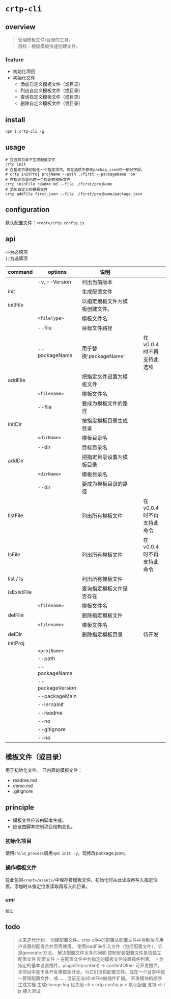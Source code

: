 # `crtp-cli`

## overview
> 管理模板文件/目录的工具。  
> 目标：根据模板快速创建文件。  

### feature
- 初始化项目
- 初始化文件
    + 添加自定义模板文件（或目录）
    + 列出自定义模板文件（或目录）
    + 查询自定义模板文件（或目录）
    + 删除自定义模板文件（或目录）

## install
`npm i crtp-cli -g`

## usage
```shell
# 在当前目录下生成配置文件
crtp init
# 在指定目录初始化一个指定项目。可在选项中修改packag.json的一部分字段。
# crtp initProj projName --path ./first --packageName 'pn'
# 在指定目录创建一个指定的模板文件
crtp ininFile readme.md --file ./first/projName
# 添加自定义的模板文件
crtp addFile first.json --file ./first/projName/package.json
```

## configuration
默认配置文件：`<root>/crtp.config.js`

## api
`<>`为必填项  
`[]`为选填项  

|command|options|说明||||
|-|-|-|-|-|-|
||-v, --Version|列出当前版本||||
|init||生成配置文件||||
|initFile||以指定模板文件为模板创建文件。||||
||`<fileType>`|模板文件名||||
||--file|目标文件路径||||
||--packageName|用于替换'packageName'|||在v0.0.4时不再支持此选项|
|addFile||把指定文件设置为模板文件||||
||`<filename>`|模板文件名||||
||--file|要成为模板文件的路径||||
|initDir||按指定模板目录生成目录||||
||`<dirName>`|模板目录名||||
||--dir|目标目录名||||
|addDir||把指定目录设置为模板目录||||
||`<dirName>`|模板目录名||||
||--dir|要成为模板目录的路径||||
|listFile||列出所有模板文件|||在v0.0.4时不再支持此命令|
|lsFile||列出所有模板文件|||在v0.0.4时不再支持此命令|
|list / ls||列出所有模板文件||||
|isExistFile||查询指定模板文件是否存在||||
||`<filename>`|模板文件名||||
|delFile||删除指定模板文件||||
||`<filename>`|模板文件名||||
|delDir||删除指定模板目录|||待开发|
|initProj||||||
||`<projName>`|||||
||--path||||||
||--packageName||||||
||--packageVersion||||||
||--packageMain||||||
||--lernaInit||||||
||--readme||||||
||--no||||||
||--gitignore||||||
||--no||||||


## 模板文件（或目录）
用于初始化文件。
已内置的模板文件：
- readme.md
- demo.md
- .gitignore

## principle
- 模板文件应该由脚本生成。
- 应该由脚本控制项目结构变化。

### 初始化项目
使用`child_process`调用`npm init -y`。现修改package.json。

### 操作模板文件
在此包的`<root>/assets/`中保存着模板文件。初始化时从此读取再写入指定位置。添加时从指定位置读取再写入此目录。

### uml
```
暂无
```

## todo
> 未来迭代计划。
> 创建配置文件。crtp-cli中的配置从配置文件中得到后与用户设置的配置合并后再使用。
> 使用loadFile引入文件（包括配置文件）。它是generator方法。
> 解决配置文件太多的问题
> 控制安装配置文件是否独立配置文件
> 配置文件
    > 在配置文件中为指定的模板文件设置插件列表。
    > 为指定的基本设置插件。pluginFn(content) -> contentOther
> 可开发插件。
> 本项目中基于各开发类框架开发。为它们提供配置文件。或在一个目录中统一管理配置文件，或……
> 当前无法对initFile做插件扩展。
> 开发模块的顺序
> 生成文档
> 生成change log
> 优先级 cli > crtp.config.js > 默认配置
> 支持 cli / js
> 接入测试

